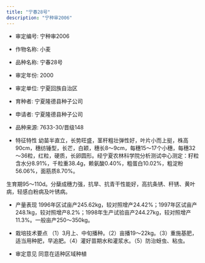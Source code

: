 ```yaml
---
title: "宁春28号"
description: "宁种审2006"
---
```

* 审定编号:  宁种审2006

*  作物名称:  小麦

*  品种名称:  宁春28号

*  审定年份:  2000

*  审定单位:  宁夏回族自治区

* 育种者:  宁夏隆德县种子公司

*  申请者:  宁夏隆德县种子公司

*  品种来源:  7633-30/晋级148

*  特征特性
幼苗半直立，长势旺盛，茎秆粗壮弹性好，叶片小而上挺，株高90cm，穗纺锤型，长芒，白颖，穗长8～9cm，每穗15～17个小穗，每穗32～36粒，红粒，硬质，长卵圆形。经宁夏农林科学院分析测试中心测定：籽粒含水分8.91%，千粒重38.4g，赖氨酸0.40%，粗蛋白10.02%，粗淀粉56.06%，面筋质8.70%。
生育期95～110d。分蘖成穗力强，抗旱、抗青干性能好，高抗条锈、秆锈、黄叶病，轻感白粉病及叶锈病。


*  产量表现
1996年区试亩产245.62kg，较对照增产24.42%；1997年区试亩产248.1kg，较对照增产8.2%；1998年生产试验亩产244.27kg，较对照增产11.3%。一般亩产250～350kg。 

*  栽培技术要点
（1）3月上、中旬播种。（2）亩播19～22kg。（3）重施基肥，适当用种肥，早追肥。（4）灌好苗期水和灌浆水。（5）防治蚜虫、粘虫。 

*  审定意见
同意在适种区域种植
